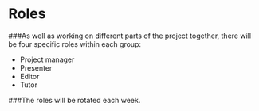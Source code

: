 # Roles

###As well as working on different parts of the project together, there will be four specific roles within each group:

* Project manager
* Presenter
* Editor
* Tutor

###The roles will be rotated each week.
